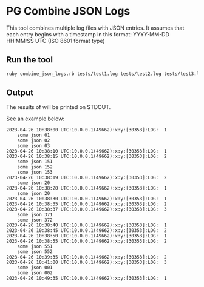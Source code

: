 # PG Combine JSON Logs

This tool combines multiple log files with JSON entries. 
It assumes that each entry begins with a timestamp in this format: YYYY-MM-DD HH:MM:SS UTC (ISO 8601 format type)

## Run the tool

```bash
ruby combine_json_logs.rb tests/test1.log tests/test2.log tests/test3.log                     
```

## Output

The results of will be printed on STDOUT.

See an example below:
```
2023-04-26 10:38:00 UTC:10.0.0.1(49662):x:y:[30353]:LOG:  1
	some json 01
	some json 02
	some json 03
2023-04-26 10:38:10 UTC:10.0.0.1(49662):x:y:[30353]:LOG:  1
2023-04-26 10:38:15 UTC:10.0.0.1(49662):x:y:[30353]:LOG:  2
	some json 151
	some json 152
	some json 153
2023-04-26 10:38:19 UTC:10.0.0.1(49662):x:y:[30353]:LOG:  2
	some json 20
2023-04-26 10:38:20 UTC:10.0.0.1(49662):x:y:[30353]:LOG:  1
	some json 20
2023-04-26 10:38:30 UTC:10.0.0.1(49662):x:y:[30353]:LOG:  1
2023-04-26 10:38:35 UTC:10.0.0.1(49662):x:y:[30353]:LOG:  2
2023-04-26 10:38:37 UTC:10.0.0.1(49662):x:y:[30353]:LOG:  3
	some json 371
	some json 372
2023-04-26 10:38:40 UTC:10.0.0.1(49662):x:y:[30353]:LOG:  1
2023-04-26 10:38:45 UTC:10.0.0.1(49662):x:y:[30353]:LOG:  2
2023-04-26 10:38:50 UTC:10.0.0.1(49662):x:y:[30353]:LOG:  1
2023-04-26 10:38:55 UTC:10.0.0.1(49662):x:y:[30353]:LOG:  2
	some json 551
	some json 552
2023-04-26 10:39:35 UTC:10.0.0.1(49662):x:y:[30353]:LOG:  2
2023-04-26 10:41:00 UTC:10.0.0.1(49662):x:y:[30353]:LOG:  3
	some json 001
	some json 002
2023-04-26 10:49:35 UTC:10.0.0.1(49662):x:y:[30353]:LOG:  1
```


